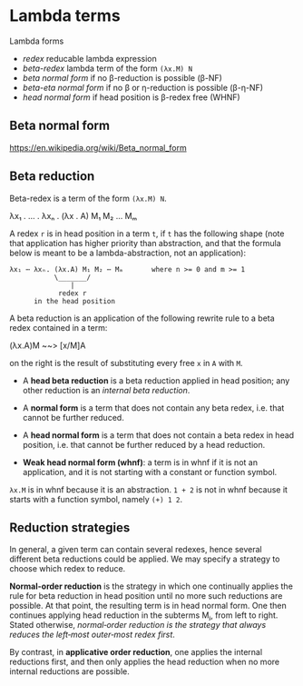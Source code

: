# Lambda terms


Lambda forms
- *redex*                reducable lambda expression
- *beta-redex*           lambda term of the form `(λx.M) N`
- *beta normal form*     if no β-reduction is possible      (β-NF)
- *beta-eta normal form* if no β or η-reduction is possible (β-η-NF)
- *head normal form*     if head position is β-redex free   (WHNF)

## Beta normal form

https://en.wikipedia.org/wiki/Beta_normal_form


## Beta reduction

Beta-redex is a term of the form `(λx.M) N`.

λx₁ . … . λxₙ . (λx . A) M₁ M₂ … Mₘ

A redex `r` is in head position in a term `t`, if `t` has the following shape (note that application has higher priority than abstraction, and that the formula below is meant to be a lambda-abstraction, not an application):

```
λx₁ ⋯ λxₙ. (λx.A) M₁ M₂ ⋯ Mₘ       where n >= 0 and m >= 1
           \_______/
               |
            redex r
      in the head position
```

A beta reduction is an application of the following rewrite rule to a beta redex contained in a term:

(λx.A)M ~~> [x/M]A

on the right is the result of substituting every free `x` in `A` with `M`.

* A **head beta reduction** is a beta reduction applied in head position; any other reduction is an *internal beta reduction*.

* A **normal form** is a term that does not contain any beta redex, i.e. that cannot be further reduced.

* A **head normal form** is a term that does not contain a beta redex in head position, i.e. that cannot be further reduced by a head reduction.


* **Weak head normal form (whnf)**: a term is in whnf if it is not an application, and it is not starting with a constant or function symbol.

`λx.M` is in whnf because it is an abstraction. `1 + 2` is not in whnf because it starts with a function symbol, namely `(+) 1 2`.



## Reduction strategies

In general, a given term can contain several redexes, hence several different beta reductions could be applied. We may specify a strategy to choose which redex to reduce.

**Normal-order reduction** is the strategy in which one continually applies the rule for beta reduction in head position until no more such reductions are possible. At that point, the resulting term is in head normal form. One then continues applying head reduction in the subterms Mⱼ, from left to right. Stated otherwise, *normal‐order reduction is the strategy that always reduces the left‐most outer‐most redex first*.

By contrast, in **applicative order reduction**, one applies the internal reductions first, and then only applies the head reduction when no more internal reductions are possible.

